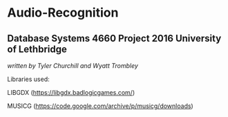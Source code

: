 # Audio-Recognition
## Database Systems 4660 Project 2016 University of Lethbridge
*written by Tyler Churchill and Wyatt Trombley*

Libraries used:

LIBGDX (https://libgdx.badlogicgames.com/)

MUSICG (https://code.google.com/archive/p/musicg/downloads)
